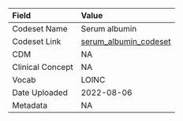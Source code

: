 |Field            |Value                 |
|:----------------|:---------------------|
|Codeset Name     |Serum albumin         |
|Codeset Link     |[serum_albumin_codeset](https://github.com/PEDSnet/Variable-Dictionary/blob/main/lab_meas/serum_albumin_codeset.csv)|
|CDM              |NA                    |
|Clinical Concept |NA                    |
|Vocab            |LOINC                 |
|Date Uploaded    |2022-08-06            |
|Metadata         |NA                    |
